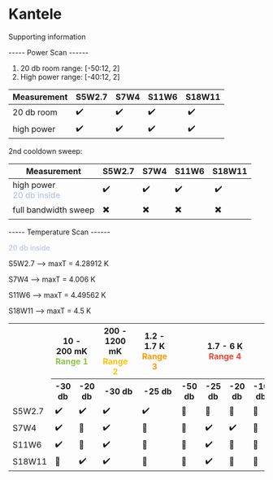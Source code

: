# Kantele
Supporting information



----- Power Scan ------
1) 20 db room range: [-50:12, 2]
2) High power range: [-40:12, 2]

| Measurement                                                    | S5W2.7 | S7W4 | S11W6 | S18W11   |
|----------------------------------------------------------------|--------|------|-------|----------|
| 20 db room                                                     | ✔️     | ✔️   | ✔️    | ️   ✔️   |
| high power                                                     | ✔️     | ✔️   | ✔️    | ️   ✔️   |

2nd cooldown sweep:

| Measurement                                                     | S5W2.7 | S7W4 | S11W6 | S18W11    |
|-----------------------------------------------------------------|--------|------|-------|-----------|
| high power<br/><span style="color:#b0b9e8;">20 db inside</span> | ✔️     | ✔️   | ✔️    | ️   ✔️    |
| full bandwidth sweep                                            | ✖️     | ✖️   | ✖️    | ️   ✖️    |



----- Temperature Scan ------

<span style="color:#b0b9e8;">20 db inside</span> 


S5W2.7 --> maxT = 4.28912 K

S7W4 --> maxT = 4.006 K

S11W6 --> maxT = 4.49562 K

S18W11 -->  maxT = 4.5 K

<table>
  <tr>
    <th rowspan="2"> </th>
    <th colspan="2" style="padding-right: 20px;"> 10 - 200 mK <br/> <span style="color:#8BC34A;">Range 1</span></th>
    <th colspan="1" style="padding-right: 20px;"> 200 - 1200 mK <br/> <span style="color:#FFC107;">Range 2</span></th>
    <th colspan="1" style="padding-right: 20px;"> 1.2 - 1.7 K <br/> <span style="color:#FF9800;">Range 3</span></th>
    <th colspan="4">1.7 - 6 K <br/> <span style="color:#F44336;">Range 4</span></th>
  </tr>
  <tr>
    <th>-30 db</th>
    <th>-20 db</th>
    <th>-30 db</th>
    <th>-25 db</th>
    <th>-50 db</th>
    <th>-25 db</th>
    <th>-20 db</th>
    <th>-10 db</th>
  </tr>
  <tr>
    <td>S5W2.7</td>
    <td>✔️</td>
    <td>✔️</td>
    <td>✔️</td>
    <td>✔️️</td>
    <td>🔴</td>
    <td>🍋</td>
    <td>🍋</td>
    <td>🍋</td>
  </tr>
  <tr>
    <td>S7W4</td>
    <td>✔️</td>
    <td>🔴</td>
    <td>✔️</td>
    <td>🔴</td>
    <td>🔴</td>
    <td>✔️</td>
    <td>✔️</td>
    <td>🔴</td>
  </tr>
  <tr>
    <td>S11W6</td>
    <td>✔️</td>
    <td>🔴</td>
    <td>✔️</td>
    <td>🔴</td>
    <td>🔴</td>
    <td>✔️</td>
    <td>🔴️</td>
    <td>🔴️</td>
  </tr>
  <tr>
    <td>S18W11</td>
    <td>🔴️</td>
    <td>✔️️</td>
    <td>✔️</td>
    <td>🔴️</td>
    <td>🔴️️</td>
    <td>✔️</td>
    <td>🔴️</td>
    <td>🔴️</td>
  </tr>
</table>




